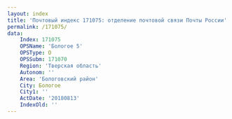 ```yaml
---
layout: index
title: 'Почтовый индекс 171075: отделение почтовой связи Почты России'
permalink: /171075/
data:
    Index: 171075
    OPSName: 'Бологое 5'
    OPSType: О
    OPSSubm: 171070
    Region: 'Тверская область'
    Autonom: ''
    Area: 'Бологовский район'
    City: Бологое
    City1: ''
    ActDate: '20180813'
    IndexOld: ''
---
```


